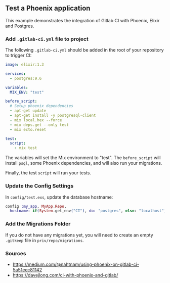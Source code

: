 ## Test a Phoenix application

This example demonstrates the integration of Gitlab CI with Phoenix, Elixir and
Postgres.

### Add `.gitlab-ci.yml` file to project

The following `.gitlab-ci.yml` should be added in the root of your
repository to trigger CI:

```yaml
image: elixir:1.3

services:
  - postgres:9.6

variables:
  MIX_ENV: "test"

before_script:
  # Setup phoenix dependencies
  - apt-get update
  - apt-get install -y postgresql-client
  - mix local.hex --force
  - mix deps.get --only test
  - mix ecto.reset

test:
  script:
    - mix test
```

The variables will set the Mix environment to "test". The
`before_script` will install `psql`, some Phoenix dependencies, and will also
run your migrations.

Finally, the test `script` will run your tests.

### Update the Config Settings

In `config/test.exs`, update the database hostname:

```elixir
config :my_app, MyApp.Repo,
  hostname: if(System.get_env("CI"), do: "postgres", else: "localhost"),
```

### Add the Migrations Folder

If you do not have any migrations yet, you will need to create an empty
`.gitkeep` file in `priv/repo/migrations`.

### Sources

- https://medium.com/@nahtnam/using-phoenix-on-gitlab-ci-5a51eec81142
- https://davejlong.com/ci-with-phoenix-and-gitlab/
